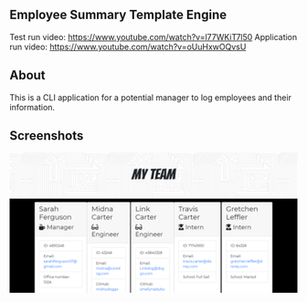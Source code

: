 ## Employee Summary Template Engine

Test run video: https://www.youtube.com/watch?v=l77WKiT7l50
Application run video: https://www.youtube.com/watch?v=oUuHxwOQvsU

## About

This is a CLI application for a potential manager to log employees and their information. 

## Screenshots

![image](/images/screenshot1.png)
